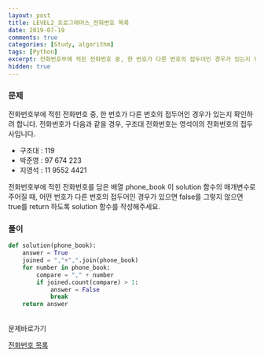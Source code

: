 ```yaml
---
layout: post
title: LEVEL2_프로그래머스_전화번호 목록
date: 2019-07-19
comments: true
categories: [Study, algorithm]
tags: [Python]
excerpt: 전화번호부에 적힌 전화번호 중, 한 번호가 다른 번호의 접두어인 경우가 있는지 확인하려 합니다.
hidden: true
---
```


### 문제

전화번호부에 적힌 전화번호 중, 한 번호가 다른 번호의 접두어인 경우가 있는지 확인하려 합니다.
전화번호가 다음과 같을 경우, 구조대 전화번호는 영석이의 전화번호의 접두사입니다.

- 구조대 : 119
- 박준영 : 97 674 223
- 지영석 : 11 9552 4421

전화번호부에 적힌 전화번호를 담은 배열 phone_book 이 solution 함수의 매개변수로 주어질 때, 어떤 번호가 다른 번호의 접두어인 경우가 있으면 false를 그렇지 않으면 true를 return 하도록 solution 함수를 작성해주세요.

### 풀이

```python
def solution(phone_book):
    answer = True
    joined = ","+",".join(phone_book)
    for number in phone_book:
        compare = "," + number
        if joined.count(compare) > 1:
            answer = False
            break
    return answer
```

<br>
<span class="reference">문제바로가기</span>

[전화번호 목록](https://programmers.co.kr/learn/courses/30/lessons/42577)
